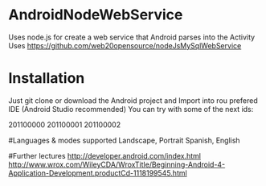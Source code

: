 AndroidNodeWebService
=====================

Uses node.js for create a web service that Android parses into the Activity
Uses https://github.com/web20opensource/nodeJsMySqlWebService

# Installation
Just git clone or download the Android project and Import into rou prefered IDE (Android Studio recommended)
You can try with some of the next ids:

201100000
201100001
201100002

#Languages & modes supported
Landscape, Portrait
Spanish, English

#Further lectures
http://developer.android.com/index.html
http://www.wrox.com/WileyCDA/WroxTitle/Beginning-Android-4-Application-Development.productCd-1118199545.html


